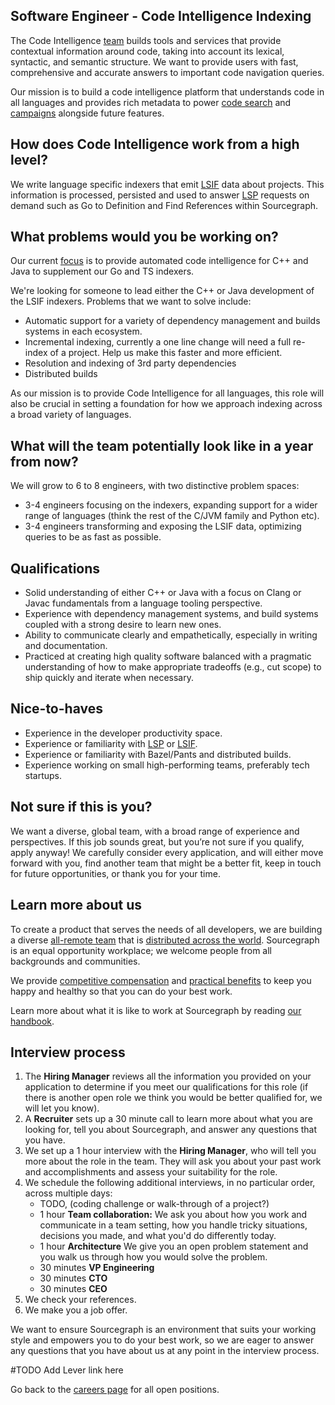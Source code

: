 ## Software Engineer - Code Intelligence Indexing

The Code Intelligence [team](../code-intelligence/index.md) builds tools and services that provide contextual information around code, taking into account its lexical, syntactic, and semantic structure.  We want to provide users with fast, comprehensive and accurate answers to important code navigation queries.  

Our mission is to build a code intelligence platform that understands code in all languages and provides rich metadata to power [code search](https://docs.sourcegraph.com/code_search) and  [campaigns](https://docs.sourcegraph.com/campaigns) alongside future features.



## How does Code Intelligence work from a high level?

We write language specific indexers that emit [LSIF](https://lsif.dev/) data about projects.  This information is processed, persisted and used to answer [LSP](https://microsoft.github.io/language-server-protocol/) requests on demand such as Go to Definition and Find References within Sourcegraph.

## What problems would you be working on?

Our current [focus](../code-intelligence/goals.md) is to provide automated code intelligence for C++ and Java to supplement our Go and TS indexers.  

We're looking for someone to lead either the C++ or Java development of the LSIF indexers. Problems that we want to solve include:

* Automatic support for a variety of dependency management and builds systems in each ecosystem.
* Incremental indexing, currently a one line change will need a full re-index of a project.  Help us make this faster and more efficient.
* Resolution and indexing of 3rd party dependencies
* Distributed builds



As our mission is to provide Code Intelligence for all languages, this role will also be crucial in setting a foundation for how we approach indexing across a broad variety of languages.



## What will the team potentially look like in a year from now?

We will grow to 6 to 8 engineers, with two distinctive problem spaces:

* 3-4 engineers focusing on the indexers, expanding support for a wider range of languages (think the rest of the C/JVM family and Python etc).
* 3-4 engineers transforming and exposing the LSIF data, optimizing queries to be as fast as possible.



## Qualifications

* Solid understanding of either C++ or Java with a focus on Clang or Javac fundamentals from a language tooling perspective.
* Experience with dependency management systems, and build systems coupled with a strong desire to learn new ones.
* Ability to communicate clearly and empathetically, especially in writing and documentation.
* Practiced at creating high quality software balanced with a pragmatic understanding of how to make appropriate tradeoffs (e.g., cut scope) to ship quickly and iterate when necessary.

## Nice-to-haves

* Experience in the developer productivity space.
* Experience or familiarity with [LSP](https://microsoft.github.io/language-server-protocol/) or [LSIF](https://lsif.dev/).
* Experience or familiarity with Bazel/Pants and distributed builds.
* Experience working on small high-performing teams, preferably tech startups.

## Not sure if this is you?

We want a diverse, global team, with a broad range of experience and perspectives. If this job sounds great, but you’re not sure if you qualify, apply anyway! We carefully consider every application, and will either move forward with you, find another team that might be a better fit, keep in touch for future opportunities, or thank you for your time.

## Learn more about us

To create a product that serves the needs of all developers, we are building a diverse [all-remote team](https://about.sourcegraph.com/company/remote) that is [distributed across the world](https://about.sourcegraph.com/company/team). Sourcegraph is an equal opportunity workplace; we welcome people from all backgrounds and communities.

We provide [competitive compensation](https://about.sourcegraph.com/handbook/people-ops/compensation) and [practical benefits](https://about.sourcegraph.com/handbook/people-ops/benefits-and-perks) to keep you happy and healthy so that you can do your best work.

Learn more about what it is like to work at Sourcegraph by reading [our handbook](https://about.sourcegraph.com/handbook).

## Interview process

1. The **Hiring Manager** reviews all the information you provided on your application to determine if you meet our qualifications for this role (if there is another open role we think you would be better qualified for, we will let you know).
2. A **Recruiter** sets up a 30 minute call to learn more about what you are looking for, tell you about Sourcegraph, and answer any questions that you have.
3. We set up a 1 hour interview with the **Hiring Manager**, who will tell you more about the role in the team. They will ask you about your past work and accomplishments and assess your suitability for the role.
4. We schedule the following additional interviews, in no particular order, across multiple days: 
   - TODO, (coding challenge or walk-through of a project?)
   - 1 hour **Team collaboration:** We ask you about how you work and communicate in a team setting, how you handle tricky situations, decisions you made, and what you'd do differently today.
   - 1 hour **Architecture** We give you an open problem statement and you walk us through how you would solve the problem.
   - 30 minutes **VP Engineering**
   - 30 minutes **CTO**
   - 30 minutes **CEO**
5. We check your references.
6. We make you a job offer.

We want to ensure Sourcegraph is an environment that suits your working style and empowers you to do your best work, so we are eager to answer any questions that you have about us at any point in the interview process.

#TODO Add Lever link here

Go back to the [careers page](https://about.sourcegraph.com/company/careers) for all open positions.
